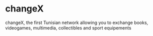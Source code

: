 # changeX
changeX, the first Tunisian network allowing you to exchange books, videogames, multimedia, collectibles and sport equipements
